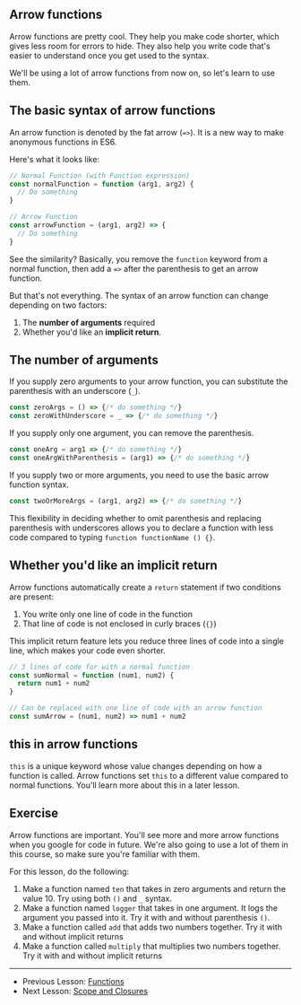 ## Arrow functions

Arrow functions are pretty cool. They help you make code shorter, which gives less room for errors to hide. They also help you write code that's easier to understand once you get used to the syntax.

We'll be using a lot of arrow functions from now on, so let's learn to use them.

## The basic syntax of arrow functions

An arrow function is denoted by the fat arrow (`=>`). It is a new way to make anonymous functions in ES6.

Here's what it looks like:

```js
// Normal Function (with Function expression)
const normalFunction = function (arg1, arg2) {
  // Do something
}

// Arrow Function
const arrowFunction = (arg1, arg2) => {
  // Do something
}
```

See the similarity? Basically, you remove the `function` keyword from a normal function, then add a `=>` after the parenthesis to get an arrow function.

But that's not everything. The syntax of an arrow function can change depending on two factors:

1. The **number of arguments** required
2. Whether you'd like an **implicit return**.

## The number of arguments

If you supply zero arguments to your arrow function, you can substitute the parenthesis with an underscore (`_`).

```js
const zeroArgs = () => {/* do something */}
const zeroWithUnderscore = _ => {/* do something */}
```

If you supply only one argument, you can remove the parenthesis.

```js
const oneArg = arg1 => {/* do something */}
const oneArgWithParenthesis = (arg1) => {/* do something */}
```

If you supply two or more arguments, you need to use the basic arrow function syntax.

```js
const twoOrMoreArgs = (arg1, arg2) => {/* do something */}
```

This flexibility in deciding whether to omit parenthesis and replacing parenthesis with underscores allows you to declare a function with less code compared to typing `function functionName () {}`.

## Whether you'd like an implicit return

Arrow functions automatically create a `return` statement if two conditions are present:

1. You write only one line of code in the function
2. That line of code is not enclosed in curly braces (`{}`)

This implicit return feature lets you reduce three lines of code into a single line, which makes your code even shorter.

```js
// 3 lines of code for with a normal function
const sumNormal = function (num1, num2) {
  return num1 + num2
}

// Can be replaced with one line of code with an arrow function
const sumArrow = (num1, num2) => num1 + num2
```

## this in arrow functions

`this` is a unique keyword whose value changes depending on how a function is called. Arrow functions set `this` to a different value compared to normal functions. You'll learn more about this in a later lesson.

## Exercise

Arrow functions are important. You'll see more and more arrow functions when you google for code in future. We're also going to use a lot of them in this course, so make sure you're familiar with them.

For this lesson, do the following:

1. Make a function named `ten` that takes in zero arguments and return the value 10. Try using both `()` and `_` syntax.
2. Make a function named `logger` that takes in one argument. It logs the argument you passed into it. Try it with and without parenthesis `()`.
3. Make a function called `add` that adds two numbers together. Try it with and without implicit returns
4. Make a function called `multiply` that multiplies two numbers together. Try it with and without implicit returns

---

- Previous Lesson: [Functions](07.functions.md)
- Next Lesson: [Scope and Closures](09.scopes-and-closures.md)

